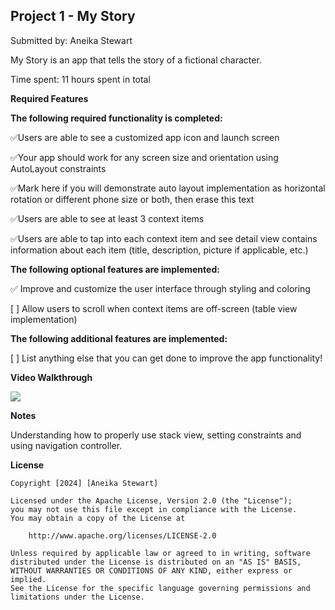 

## Project 1 - My Story 

Submitted by: Aneika Stewart

My Story is an app that tells the story of a fictional character. 

Time spent: 11 hours spent in total

**Required Features**

**The following required functionality is completed:**

✅Users are able to see a customized app icon and launch screen

✅Your app should work for any screen size and orientation using AutoLayout constraints

✅Mark here if you will demonstrate auto layout implementation as horizontal rotation or different phone size or both, then erase this text

✅Users are able to see at least 3 context items

✅Users are able to tap into each context item and see detail view contains information about each item (title, description, picture if applicable, etc.)
 
**The following optional features are implemented:**

✅ Improve and customize the user interface through styling and coloring

[ ] Allow users to scroll when context items are off-screen (table view implementation)


**The following additional features are implemented:**

[ ] List anything else that you can get done to improve the app functionality!

**Video Walkthrough**
<div>
    <a href="https://www.loom.com/share/fc0f1db35ff34087b8254457539a4f95">
    </a>
    <a href="https://www.loom.com/share/fc0f1db35ff34087b8254457539a4f95">
      <img style="max-width:300px;" src="https://cdn.loom.com/sessions/thumbnails/fc0f1db35ff34087b8254457539a4f95-with-play.gif">
    </a>
  </div>



**Notes**

Understanding how to properly use stack view, setting constraints and using navigation controller. 

**License**

    Copyright [2024] [Aneika Stewart]

    Licensed under the Apache License, Version 2.0 (the "License");
    you may not use this file except in compliance with the License.
    You may obtain a copy of the License at

        http://www.apache.org/licenses/LICENSE-2.0

    Unless required by applicable law or agreed to in writing, software
    distributed under the License is distributed on an "AS IS" BASIS,
    WITHOUT WARRANTIES OR CONDITIONS OF ANY KIND, either express or implied.
    See the License for the specific language governing permissions and
    limitations under the License.

